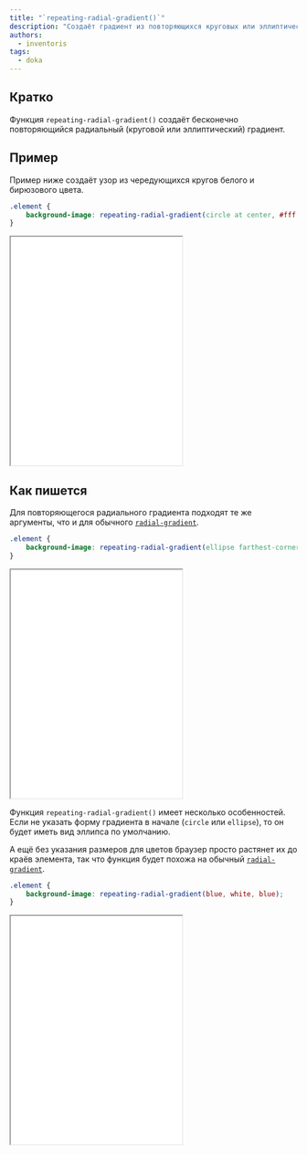 ```yaml
---
title: "`repeating-radial-gradient()`"
description: "Создаёт градиент из повторяющихся круговых или эллиптических узоров"
authors:
  - inventoris
tags:
  - doka
---
```


## Кратко

Функция `repeating-radial-gradient()` создаёт бесконечно повторяющийся радиальный (круговой или эллиптический) градиент.

## Пример

Пример ниже создаёт узор из чередующихся кругов белого и бирюзового цвета. 

```css
.element {
    background-image: repeating-radial-gradient(circle at center, #fff 0px, #fff 10px, #40e3e0 10px, #40e3e0 20px);
}
```

<iframe title="Базовый пример" src="demos/basic/" height="400"></iframe>

## Как пишется 

Для повторяющегося радиального градиента подходят те же аргументы, что и для обычного [`radial-gradient`](/css/radial-gradient/).

```css
.element {
    background-image: repeating-radial-gradient(ellipse farthest-corner at left, blue 0px, blue 10px, white 10px, white 20px, aqua 20px, aqua 30px);
}
```

<iframe title="Пример аргументов" src="demos/example-of-arguments/" height="400"></iframe>

Функция `repeating-radial-gradient()` имеет несколько особенностей. Если не указать форму градиента в начале (`circle` или `ellipse`), то он будет иметь вид эллипса по умолчанию. 

А ещё без указания размеров для цветов браузер просто растянет их до краёв элемента, так что функция будет похожа на обычный [`radial-gradient`](/css/radial-gradient/).

```css
.element {
    background-image: repeating-radial-gradient(blue, white, blue);
}
```

<iframe title="Пример без указания размеров" src="demos/without-sizes/" height="400"></iframe>
